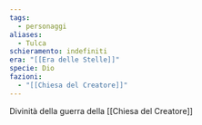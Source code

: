 ```yaml
---
tags:
  - personaggi
aliases:
  - Tulca
schieramento: indefiniti
era: "[[Era delle Stelle]]"
specie: Dio
fazioni:
  - "[[Chiesa del Creatore]]"
---
```


Divinità della guerra della [[Chiesa del Creatore]]